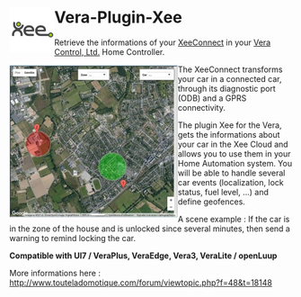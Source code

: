 # <img align="left" src="media/xee_logo.png"> Vera-Plugin-Xee

Retrieve the informations of your [XeeConnect](http://xee.com/) in your [Vera Control, Ltd.](http://getvera.com/) Home Controller.

<img align="left" src="media/xee_map.jpg"> The XeeConnect transforms your car in a connected car, through its diagnostic port (ODB) and a GPRS connectivity.

The plugin Xee for the Vera, gets the informations about your car in the Xee Cloud and allows you to use them in your Home Automation system.
You will be able to handle several car events (localization, lock status, fuel level, ...) and define geofences.

A scene example :
If the car is in the zone of the house and is unlocked since several minutes, then send a warning to remind locking the car.


**Compatible with UI7 / VeraPlus, VeraEdge, Vera3, VeraLite / openLuup**

More informations here : http://www.touteladomotique.com/forum/viewtopic.php?f=48&t=18148
